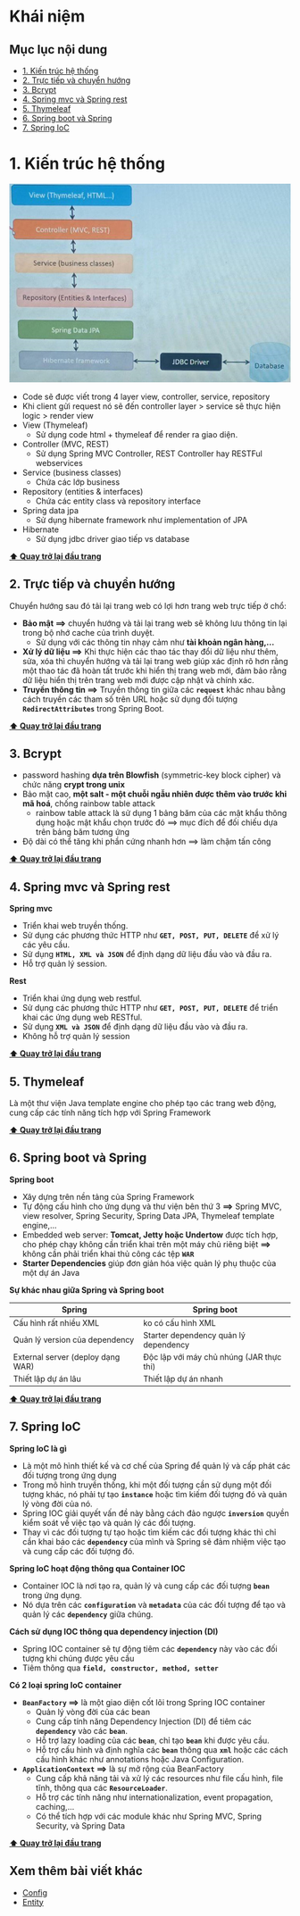 # Khái niệm

## Mục lục nội dung

- [1. Kiến trúc hệ thống](#1-kiến-trúc-hệ-thống)
- [2. Trực tiếp và chuyển hướng](#2-trực-tiếp-và-chuyển-hướng)
- [3. Bcrypt](#3-bcrypt)
- [4. Spring mvc và Spring rest](#4-spring-mvc-và-spring-rest)
- [5. Thymeleaf](#5-thymeleaf)
- [6. Spring boot và Spring](#6-spring-boot-và-spring)
- [7. Spring IoC](#7-spring-ioc)

# 1. Kiến trúc hệ thống

![architecture](/assets/architecture.jpg)

- Code sẽ được viết trong 4 layer view, controller, service, repository
- Khi client gửi request nó sẽ đến controller layer > service sẽ thực hiện logic > render view
- View (Thymeleaf)
  - Sử dụng code html + thymeleaf để render ra giao diện.
- Controller (MVC, REST)
  - Sử dụng Spring MVC Controller, REST Controller hay RESTFul webservices
- Service (business classes)
  - Chứa các lớp business
- Repository (entities & interfaces)
  - Chứa các entity class và repository interface
- Spring data jpa
  - Sử dụng hibernate framework như implementation of JPA
- Hibernate
  - Sử dụng jdbc driver giao tiếp vs database

**[⬆ Quay trở lại đầu trang](#mục-lục-nội-dung)**

## 2. Trực tiếp và chuyển hướng

Chuyển hướng sau đó tải lại trang web có lợi hơn trang web trực tiếp ở chổ:

- **Bảo mật ==>** chuyển hướng và tải lại trang web sẽ không lưu thông tin lại trong bộ nhớ cache của trình duyệt.
  - Sử dụng với các thông tin nhạy cảm như **tài khoản ngân hàng,...**
- **Xử lý dữ liệu ==>** Khi thực hiện các thao tác thay đổi dữ liệu như thêm, sửa, xóa thì chuyển hướng và tải lại trang web giúp xác định rõ hơn rằng một thao tác đã hoàn tất trước khi hiển thị trang web mới, đảm bảo rằng dữ liệu hiển thị trên trang web mới được cập nhật và chính xác.
- **Truyền thông tin ==>** Truyền thông tin giữa các **`request`** khác nhau bằng cách truyền các tham số trên URL hoặc sử dụng đối tượng **`RedirectAttributes`** trong Spring Boot.

**[⬆ Quay trở lại đầu trang](#mục-lục-nội-dung)**

## 3. Bcrypt

- password hashing **dựa trên Blowfish** (symmetric-key block cipher) và chức năng **crypt trong unix**
- Bảo mật cao, **một salt - một chuỗi ngẫu nhiên được thêm vào trước khi mã hoá**, chống rainbow table attack
  - rainbow table attack là sử dụng 1 bảng băm của các mật khẩu thông dụng hoặc mật khẩu chọn trước đó ==> mục đích để đối chiếu dựa trên bảng băm tương ứng
- Độ dài có thể tăng khi phần cứng nhanh hơn ==> làm chậm tấn công

**[⬆ Quay trở lại đầu trang](#mục-lục-nội-dung)**

## 4. Spring mvc và Spring rest

**Spring mvc**

- Triển khai web truyền thống.
- Sử dụng các phương thức HTTP như **`GET, POST, PUT, DELETE`** để xử lý các yêu cầu.
- Sử dụng **`HTML, XML và JSON`** để định dạng dữ liệu đầu vào và đầu ra.
- Hỗ trợ quản lý session.

**Rest**

- Triển khai ứng dụng web restful.
- Sử dụng các phương thức HTTP như **`GET, POST, PUT, DELETE`** để triển khai các ứng dụng web RESTful.
- Sử dụng **`XML và JSON`** để định dạng dữ liệu đầu vào và đầu ra.
- Không hỗ trợ quản lý session

**[⬆ Quay trở lại đầu trang](#mục-lục-nội-dung)**

## 5. Thymeleaf

Là một thư viện Java template engine cho phép tạo các trang web động, cung cấp các tính năng tích hợp với Spring Framework

**[⬆ Quay trở lại đầu trang](#mục-lục-nội-dung)**

## 6. Spring boot và Spring

**Spring boot**

- Xây dựng trên nền tảng của Spring Framework
- Tự động cấu hình cho ứng dụng và thư viện bên thứ 3 **==>** Spring MVC, view resolver, Spring Security, Spring Data JPA, Thymeleaf template engine,...
- Embedded web server: **Tomcat, Jetty hoặc Undertow** được tích hợp, cho phép chạy không cần triển khai trên một máy chủ riêng biệt **==>** không cần phải triển khai thủ công các tệp **`WAR`**
- **Starter Dependencies** giúp đơn giản hóa việc quản lý phụ thuộc của một dự án Java

**Sự khác nhau giữa Spring và Spring boot**

| Spring                            | Spring boot                              |
| --------------------------------- | ---------------------------------------- |
| Cấu hình rất nhiều XML            | ko có cấu hình XML                       |
| Quản lý version của dependency    | Starter dependency quản lý dependency    |
| External server (deploy dạng WAR) | Độc lập với máy chủ nhúng (JAR thực thi) |
| Thiết lập dự án lâu               | Thiết lập dự án nhanh                    |

**[⬆ Quay trở lại đầu trang](#mục-lục-nội-dung)**

## 7. Spring IoC 

**Spring IoC là gì**

- Là một mô hình thiết kế và cơ chế của Spring để quản lý và cấp phát các đối tượng trong ứng dụng
- Trong mô hình truyền thống, khi một đối tượng cần sử dụng một đối tượng khác, nó phải tự tạo **`instance`** hoặc tìm kiếm đối tượng đó và quản lý vòng đời của nó.
- Spring IOC giải quyết vấn đề này bằng cách đảo ngược **`inversion`** quyền kiểm soát về việc tạo và quản lý các đối tượng.
- Thay vì các đối tượng tự tạo hoặc tìm kiếm các đối tượng khác thì chỉ cần khai báo các **`dependency`** của mình và Spring sẽ đảm nhiệm việc tạo và cung cấp các đối tượng đó.

**Spring IoC hoạt động thông qua Container IOC**

- Container IOC là nơi tạo ra, quản lý và cung cấp các đối tượng **`bean`** trong ứng dụng. 
- Nó dựa trên các **`configuration`** và **`metadata`** của các đối tượng để tạo và quản lý các **`dependency`** giữa chúng.

**Cách sử dụng IOC thông qua dependency injection (DI)**

- Spring IOC container sẽ tự động tiêm các **`dependency`** này vào các đối tượng khi chúng được yêu cầu
- Tiêm thông qua **`field, constructor, method, setter`**

**Có 2 loại spring IoC container**

- **`BeanFactory` ==>** là một giao diện cốt lõi trong Spring IOC container
  - Quản lý vòng đời của các bean
  - Cung cấp tính năng Dependency Injection (DI) để tiêm các **`dependency`** vào các **`bean`**. 
  - Hỗ trợ lazy loading của các **`bean`**, chỉ tạo **`bean`** khi được yêu cầu.
  - Hỗ trợ cấu hình và định nghĩa các **`bean`** thông qua **`xml`** hoặc các cách cấu hình khác như annotations hoặc Java Configuration.
- **`ApplicationContext` ==>** là sự mở rộng của BeanFactory
  - Cung cấp khả năng tải và xử lý các resources như file cấu hình, file tĩnh, thông qua các **`ResourceLoader`**.
  - Hỗ trợ các tính năng như internationalization, event propagation, caching,...
  - Có thể tích hợp với các module khác như Spring MVC, Spring Security, và Spring Data

**[⬆ Quay trở lại đầu trang](#mục-lục-nội-dung)**


## Xem thêm bài viết khác

- [Config](Day001.md)
- [Entity](Day003.md)

